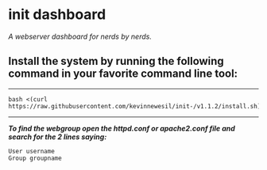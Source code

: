 init dashboard
=========

*A webserver dashboard for nerds by nerds.*

Install the system by running the following command in your favorite command line tool:
--------
***
```Shell
bash <(curl https://raw.githubusercontent.com/kevinnewesil/init-/v1.1.2/install.sh)
```

***

***To find the webgroup open the httpd.conf or apache2.conf file and search for the 2 lines saying:***

```ApacheConf
User username  
Group groupname
```
